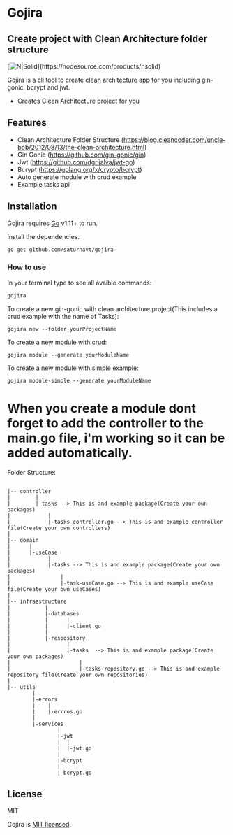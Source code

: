 # Gojira
## Create project with Clean Architecture folder structure

[![N|Solid](https://en.wikipedia.org/wiki/Go_(programming_language)#/media/File:Go_Logo_Blue.svg)](https://nodesource.com/products/nsolid)


Gojira is a cli tool to create clean architecture app for you including gin-gonic, bcrypt and jwt.

- Creates Clean Architecture project for you

## Features
- Clean Architecture Folder Structure (https://blog.cleancoder.com/uncle-bob/2012/08/13/the-clean-architecture.html)
- Gin Gonic (https://github.com/gin-gonic/gin)
- Jwt (https://github.com/dgrijalva/jwt-go)
- Bcrypt (https://golang.org/x/crypto/bcrypt)
- Auto generate module with crud example
- Example tasks api

## Installation

Gojira requires [Go](https://golang.org/) v1.11+ to run.

Install the dependencies.

```sh
go get github.com/saturnavt/gojira
```


### How to use

In your terminal type to see all avaible commands:

```sh
gojira
```

To create a new gin-gonic with clean architecture project(This includes a crud example with the name of Tasks):

```
gojira new --folder yourProjectName
```

To create a new module with crud:

```
gojira module --generate yourModuleName
```

To create a new module with simple example:

```
gojira module-simple --generate yourModuleName
```

# When you create a module dont forget to add the controller to the main.go file, i'm working so it can be added automatically.



Folder Structure:

```

|-- controller
|        |      
|        |-tasks --> This is and example package(Create your own packages)
|            |       
|            |-tasks-controller.go --> This is and example controller file(Create your own controllers)
|            
|-- domain
|      |
|      |-useCase
|            |
|            |-tasks --> This is and example package(Create your own packages)
|                | 
|                |-task-useCase.go --> This is and example useCase file(Create your own useCases)
|
|-- infraestructure
|           |
|           |-databases
|           |      |
|           |      |-client.go
|           |
|           |-respository
|                  |
|                  |-tasks  --> This is and example package(Create your own packages)
|                      | 
|                      |-tasks-repository.go --> This is and example repository file(Create your own repositories)
|                       
|-- utils
        |
        |-errors
        |    |
        |    |-errros.go
        |
        |-services
                |
                |-jwt
                |  |
                |  |-jwt.go
                |
                |-bcrypt
                |
                |-bcrypt.go
```

## License

MIT

Gojira is [MIT licensed](LICENSE).
